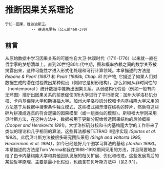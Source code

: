 # 推断因果关系理论

```
宁知一因果，胜做波斯王。
			-- 德谟克里特（公元前460-370）
```

## 前言
从原始数据中学习因果关系的可能性自大卫·休谟时代（1711-1776）以来就一直在哲学家的梦想清单上。直到20世纪80年代中期，图和概率依赖之间的数学关系被揭露出来，这种可能性才进入形式化处理和可行计算领域。本章描述的方法是 *Rebane & Pearl (1987)* 和 *Pearl (1988b, Chap. 8)* 的产物, 它描述了如果人们对数据生成的潜在过程做出某种假设（例如它是树形结构），那么如何从非时间性的（nontemporal ）统计数据中推断出因果关系。从弱结构化假设（例如一般有向无环图）推断出因果关系的前景促使3所大学进行了平行研究：加州大学洛杉矶分校、卡内基梅隆大学和斯坦福大学。加州大学洛杉矶分校和卡内基梅隆大学采用的方法基于从数据中搜索条件独立模式，这些模式揭示潜在结构的碎片，然后将这些碎片拼凑成连贯的符合逻辑的因果模型（或一组类似的模型）。斯坦福大学则采用贝叶斯方法，在这种方法中，数据被用于更新分配给候选因果结构的后验概率 *(Cooper and Herskovits 1991)*。大学洛杉矶分校和卡内基梅隆大学的工作带来了类似的理论和几乎相同的算法，这些算法都被TETRAD II程序实现 *(Spirtes et al. 1993)*。此后贝叶斯方法被很多研究团队采用 *(Singh and Valtorta 1995; Heckerman et al. 1994)*，如今已经是好几个图学习算法的基础 *(Jordan 1998)*。本章描述的方法是Tom Verma和我在1988–1992期间采用的方法，并且简要地总结了由卡内基梅隆大学和其他团队发展的相关扩展、优化和改进。这些发展背后的某些哲学原理，主要是最小化假设，也蕴含在贝叶斯方法中（见2.9.1）。



